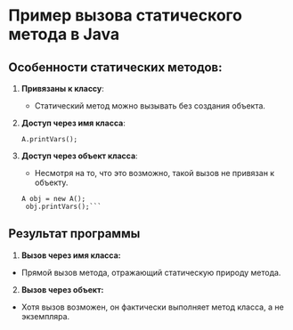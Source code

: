 # Пример вызова статического метода в Java

## Особенности статических методов:

1. **Привязаны к классу**:
   - Статический метод можно вызывать без создания объекта.

2. **Доступ через имя класса**:
   ```
   A.printVars();
   ```
3. **Доступ через объект класса**:
   - Несмотря на то, что это возможно, такой вызов не привязан к объекту.
   ```
   A obj = new A();
    obj.printVars();```
## Результат программы
1. **Вызов через имя класса:**
- Прямой вызов метода, отражающий статическую природу метода.
2. **Вызов через объект:**
- Хотя вызов возможен, он фактически выполняет метод класса, а не экземпляра.